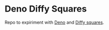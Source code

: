 # Deno Diffy Squares

Repo to expiriment with [Deno](https://deno.land/) and [Diffy squares](https://www.newscientist.com/article/mg24632791-200-new-scientist-puzzle-56-diffy-squares/).
